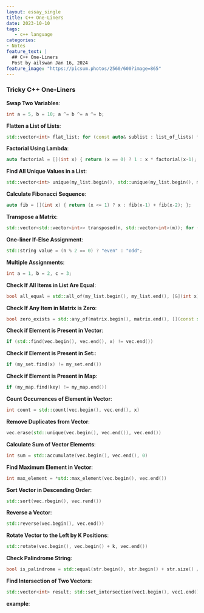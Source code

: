 ```yaml
---
layout: essay_single
title: C++ One-Liners
date: 2023-10-10
tags:
   - c++ language
categories:
- Notes
feature_text: |
  ## C++ One-Liners
  Post by ailswan Jan 16, 2024
feature_image: "https://picsum.photos/2560/600?image=865"
---
```


### Tricky C++ One-Liners

**Swap Two Variables**:
```cpp
int a = 5, b = 10; a ^= b ^= a ^= b;
```

**Flatten a List of Lists**:
```cpp
std::vector<int> flat_list; for (const auto& sublist : list_of_lists) flat_list.insert(flat_list.end(), sublist.begin(), sublist.end());
```

**Factorial Using Lambda**:
```cpp
auto factorial = [](int x) { return (x == 0) ? 1 : x * factorial(x-1); };
```

**Find All Unique Values in a List**:
```cpp
std::vector<int> unique(my_list.begin(), std::unique(my_list.begin(), my_list.end()));
```

**Calculate Fibonacci Sequence**:
```cpp
auto fib = [](int x) { return (x <= 1) ? x : fib(x-1) + fib(x-2); };
```
**Transpose a Matrix**:
```cpp
std::vector<std::vector<int>> transposed(n, std::vector<int>(m)); for (int i = 0; i < n; ++i) for (int j = 0; j < m; ++j) transposed[j][i] = matrix[i][j];
```

**One-liner If-Else Assignment**:
```cpp
std::string value = (n % 2 == 0) ? "even" : "odd";
```

**Multiple Assignments**:
```cpp
int a = 1, b = 2, c = 3;
```

**Check If All Items in List Are Equal**:
```cpp
bool all_equal = std::all_of(my_list.begin(), my_list.end(), [&](int x) { return x == my_list[0]; });

```

**Check If Any Item in Matrix is Zero**:
```cpp
bool zero_exists = std::any_of(matrix.begin(), matrix.end(), [](const std::vector<int>& row) { return std::any_of(row.begin(), row.end(), [](int x) { return x == 0; }); });
```

**Check if Element is Present in Vector**:
```cpp
if (std::find(vec.begin(), vec.end(), x) != vec.end())
```

**Check if Element is Present in Set:**:
```cpp
if (my_set.find(x) != my_set.end())
```

**Check if Element is Present in Map**:
```cpp
if (my_map.find(key) != my_map.end())
```

**Count Occurrences of Element in Vector**:
```cpp
int count = std::count(vec.begin(), vec.end(), x)
```

**Remove Duplicates from Vector**:
```cpp
vec.erase(std::unique(vec.begin(), vec.end()), vec.end())
```

**Calculate Sum of Vector Elements**:
```cpp
int sum = std::accumulate(vec.begin(), vec.end(), 0)
```

**Find Maximum Element in Vector**:
```cpp
int max_element = *std::max_element(vec.begin(), vec.end())
```

**Sort Vector in Descending Order**:
```cpp
std::sort(vec.rbegin(), vec.rend())
```

**Reverse a Vector**:
```cpp
std::reverse(vec.begin(), vec.end())
```

**Rotate Vector to the Left by K Positions**:
```cpp
std::rotate(vec.begin(), vec.begin() + k, vec.end())
```
**Check Palindrome String**:
```cpp
bool is_palindrome = std::equal(str.begin(), str.begin() + str.size() / 2, str.rbegin())
```
**Find Intersection of Two Vectors**:
```cpp
std::vector<int> result; std::set_intersection(vec1.begin(), vec1.end(), vec2.begin(), vec2.end(), std::back_inserter(result))
```
**example**:
```cpp
```

 